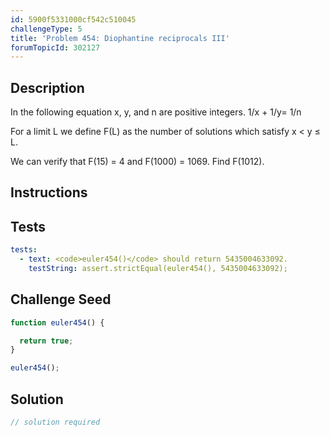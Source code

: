 ```yaml
---
id: 5900f5331000cf542c510045
challengeType: 5
title: 'Problem 454: Diophantine reciprocals III'
forumTopicId: 302127
---
```


## Description
<section id='description'>

In the following equation x, y, and n are positive integers.
1/x + 1/y= 1/n
<!-- TODO Use MathJax -->

For a limit L we define F(L) as the number of solutions which satisfy x < y ≤ L.

We can verify that F(15) = 4 and F(1000) = 1069.
Find F(1012).
</section>

## Instructions
<section id='instructions'>

</section>

## Tests
<section id='tests'>

```yml
tests:
  - text: <code>euler454()</code> should return 5435004633092.
    testString: assert.strictEqual(euler454(), 5435004633092);

```

</section>

## Challenge Seed
<section id='challengeSeed'>

<div id='js-seed'>

```js
function euler454() {

  return true;
}

euler454();
```

</div>



</section>

## Solution
<section id='solution'>

```js
// solution required
```

</section>
